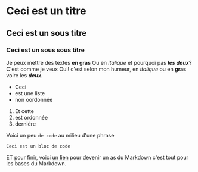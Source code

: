 # Ceci est un titre 
## Ceci est un sous titre 
### Ceci est un sous sous titre 

Je peux mettre des textes **en gras**
Ou en *italique* et pourquoi pas ***les deux***? C'est comme je veux 
Oui! c'est selon mon humeur, en *italique* ou en **gras** voire les ***deux***. 

- Ceci 
- est une liste 
- non oordonnée 

1. Et cette 
3. est ordonnée 
2. dernière

Voici un peu `de code` au milieu d'une phrase 

```
Ceci est un bloc de code
```

ET pour finir, voici [un lien](https://guides.github.com/features/mastering-markdown/) pour devenir un as du Markdown
c'est tout pour les bases du Markdown.
